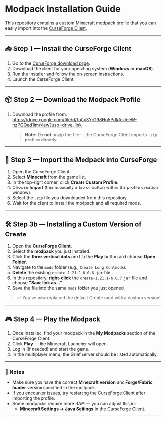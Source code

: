 # Modpack Installation Guide

This repository contains a custom Minecraft modpack profile that you can easily import into the [CurseForge Client](https://www.curseforge.com/download/app).

---

## 📥 Step 1 — Install the CurseForge Client
1. Go to the [CurseForge download page](https://www.curseforge.com/download/app).
2. Download the client for your operating system (**Windows** or **macOS**).
3. Run the installer and follow the on-screen instructions.
4. Launch the CurseForge Client.

---

## 📦 Step 2 — Download the Modpack Profile
1. Download the profile from: https://drive.google.com/file/d/1oGx3YrG98Hq5PdkAs0eeW-nzPGQed1lm/view?usp=drive_link  
   > **Note:** Do **not** unzip the file — the CurseForge Client imports `.zip` profiles directly.

---

## 🚀 Step 3 — Import the Modpack into CurseForge
1. Open the CurseForge Client.
2. Select **Minecraft** from the game list.
3. In the top-right corner, click **Create Custom Profile**.
4. Choose **Import** (this is usually a tab or button within the profile creation window).
5. Select the `.zip` file you downloaded from this repository.
6. Wait for the client to install the modpack and all required mods.

---

## 🛠️ Step 3b — Installing a Custom Version of Create
1. Open the **CurseForge Client**.
2. Select the **modpack** you just installed.
3. Click the **three vertical dots** next to the **Play** button and choose **Open Folder**.
4. Navigate to the `mods` folder (e.g., `Create Long Con\mods`).
5. **Delete** the existing `create-1.21.1-6.0.6.jar` file.
6. In this repository, **right-click** the `create-1.21.1-6.0.7.jar` file and choose **"Save link as..."**.
7. Save the file into the same `mods` folder you just opened.

> ✅ You’ve now replaced the default Create mod with a custom version!

---

## 🎮 Step 4 — Play the Modpack
1. Once installed, find your modpack in the **My Modpacks** section of the CurseForge Client.
2. Click **Play** — the Minecraft Launcher will open.
3. Log in (if needed) and start the game.
4. In the multiplayer menu, the Grief server should be listed automatically.

---

### 📝 Notes
- Make sure you have the correct **Minecraft version** and **Forge/Fabric loader** version specified in the modpack.
- If you encounter issues, try restarting the CurseForge Client after importing the profile.
- Some modpacks require more RAM — you can adjust this in:
  - **Minecraft Settings → Java Settings** in the CurseForge Client.

---
